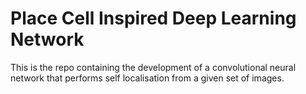 # Place Cell Inspired Deep Learning Network

This is the repo containing the development of a convolutional neural network that performs self localisation from a given set of images.
